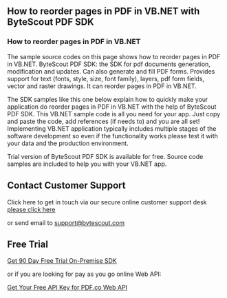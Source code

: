 ## How to reorder pages in PDF in VB.NET with ByteScout PDF SDK

### How to reorder pages in PDF in VB.NET

The sample source codes on this page shows how to reorder pages in PDF in VB.NET. ByteScout PDF SDK: the SDK for pdf documents generation, modification and updates. Can also generate and fill PDF forms. Provides support for text (fonts, style, size, font family), layers, pdf form fields, vector and raster drawings. It can reorder pages in PDF in VB.NET.

The SDK samples like this one below explain how to quickly make your application do reorder pages in PDF in VB.NET with the help of ByteScout PDF SDK. This VB.NET sample code is all you need for your app. Just copy and paste the code, add references (if needs to) and you are all set! Implementing VB.NET application typically includes multiple stages of the software development so even if the functionality works please test it with your data and the production environment.

Trial version of ByteScout PDF SDK is available for free. Source code samples are included to help you with your VB.NET app.

## Contact Customer Support

Click here to get in touch via our secure online customer support desk [please click here](https://bytescout.zendesk.com/hc/en-us/requests/new?subject=ByteScout%20PDF%20SDK%20Question)

or send email to [support@bytescout.com](mailto:support@bytescout.com?subject=ByteScout%20PDF%20SDK%20Question) 

## Free Trial

[Get 90 Day Free Trial On-Premise SDK](https://bytescout.com/download/web-installer?utm_source=github-readme)

or if you are looking for pay as you go online Web API:

[Get Your Free API Key for PDF.co Web API](https://pdf.co/documentation/api?utm_source=github-readme)